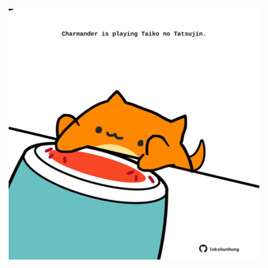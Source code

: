 <!-- built at 15/12/2023, 18:00:44 UTC -->
<p align="center">
  <img width="500" height="500" src="./ReadmeImage.svg">
</p>
